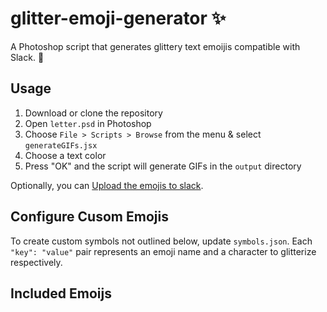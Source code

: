 # glitter-emoji-generator :sparkles:
A Photoshop script that generates glittery text emoijis compatible with Slack. :dizzy:

## Usage
1. Download or clone the repository
2. Open `letter.psd` in Photoshop
3. Choose `File > Scripts > Browse` from the menu & select `generateGIFs.jsx`
4. Choose a text color
5. Press "OK" and the script will generate GIFs in the  `output` directory

Optionally, you can [Upload the emojis to slack](https://slack.com/help/articles/206870177-Add-custom-emoji).

## Configure Cusom Emojis
To create custom symbols not outlined below, update `symbols.json`. Each `"key": "value"` pair represents an emoji name and a character to glitterize respectively.

## Included Emoijs
